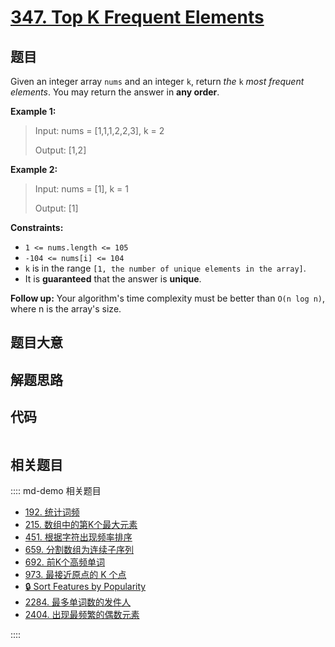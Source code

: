 # [347. Top K Frequent Elements](https://leetcode.com/problems/top-k-frequent-elements)

## 题目

Given an integer array `nums` and an integer `k`, return _the_ `k` _most
frequent elements_. You may return the answer in **any order**.



**Example 1:**

> Input: nums = [1,1,1,2,2,3], k = 2
> 
> Output: [1,2]

**Example 2:**

> Input: nums = [1], k = 1
> 
> Output: [1]

**Constraints:**

  * `1 <= nums.length <= 105`
  * `-104 <= nums[i] <= 104`
  * `k` is in the range `[1, the number of unique elements in the array]`.
  * It is **guaranteed** that the answer is **unique**.



**Follow up:** Your algorithm's time complexity must be better than `O(n log
n)`, where n is the array's size.


## 题目大意

## 解题思路

## 代码

```javascript

```

## 相关题目

:::: md-demo 相关题目
- [192. 统计词频](https://leetcode.com/problems/word-frequency)
- [215. 数组中的第K个最大元素](https://leetcode.com/problems/kth-largest-element-in-an-array)
- [451. 根据字符出现频率排序](https://leetcode.com/problems/sort-characters-by-frequency)
- [659. 分割数组为连续子序列](https://leetcode.com/problems/split-array-into-consecutive-subsequences)
- [692. 前K个高频单词](https://leetcode.com/problems/top-k-frequent-words)
- [973. 最接近原点的 K 个点](https://leetcode.com/problems/k-closest-points-to-origin)
- [🔒 Sort Features by Popularity](https://leetcode.com/problems/sort-features-by-popularity)
- [2284. 最多单词数的发件人](https://leetcode.com/problems/sender-with-largest-word-count)
- [2404. 出现最频繁的偶数元素](https://leetcode.com/problems/most-frequent-even-element)

::::
